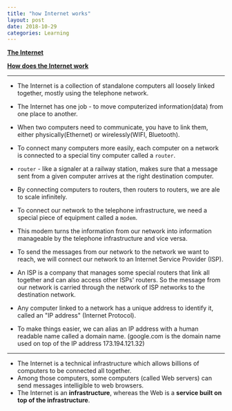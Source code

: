 ```yaml
---
title: "how Internet works"
layout: post
date: 2018-10-29
categories: Learning
---
```


**[The Internet](https://www.explainthatstuff.com/internet.html)**

**[How does the Internet work](https://developer.mozilla.org/en-US/docs/Learn/Common_questions/How_does_the_Internet_work)**

---


* The Internet is a collection of standalone computers all loosely linked together, mostly using the telephone network.
* The Internet has one job - to move computerized information(data) from one place to another.


* When two computers need to communicate, you have to link them, either physically(Ethernet) or wirelessly(WIFI, Bluetooth).
* To connect many computers more easily, each computer on a network is connected to a special tiny computer called a `router`.
* `router` - like a signaler at a railway station, makes sure that a message sent from a given computer arrives at the right destination computer.
* By connecting computers to routers, then routers to routers, we are ale to scale infinitely.
* To connect our network to the telephone infrastructure, we need a special piece of equipment called a `modem`.
* This modem turns the information from our network into information manageable by the telephone infrastructure and vice versa.
* To send the messages from our network to the network we want to reach, we will connect our network to an Internet Service Provider (ISP).
* An ISP is a company that manages some special routers that link all together and can also access other ISPs' routers. So the message from our network is carried through the network of ISP networks to the destination network.
* Any computer linked to a network has a unique address to identify it, called an "IP address" (Internet Protocol).
* To make things easier, we can alias an IP address with a human readable name called a domain name. (google.com is the domain name used on top of the IP address 173.194.121.32)

---

* The Internet is a technical infrastructure which allows billions of computers to be connected all together.
* Among those computers, some computers (called Web servers) can send messages intelligible to web browsers.
* The Internet is an **infrastructure**, whereas the Web is a **service built on top of the infrastructure**.

